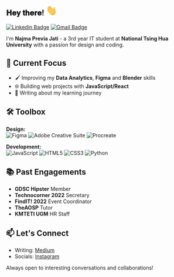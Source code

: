 <h2> 𝐇𝐞𝐲 𝐭𝐡𝐞𝐫𝐞! <img src="https://raw.githubusercontent.com/ABSphreak/ABSphreak/master/gifs/Hi.gif" width="30px"></h2>

[![Linkedin Badge](https://img.shields.io/badge/-najmapreviajati-blue?style=flat-square&logo=Linkedin&logoColor=white&link=https://www.linkedin.com/in/najma-previa-jati-596a721b5/)](https://www.linkedin.com/in/najma-previa-jati-596a721b5/) 
[![Gmail Badge](https://img.shields.io/badge/-najma.previa@gmail.com-c14438?style=flat-square&logo=Gmail&logoColor=white&link=mailto:najma.previa@gmail.com)](mailto:najma.previa@gmail.com)

I'm **Najma Previa Jati** - a 3rd year IT student at **National Tsing Hua University** with a passion for design and coding.

## 🔧 Current Focus
- 🖌️ Improving my **Data Analytics**, **Figma** and **Blender** skills
- 🌐 Building web projects with **JavaScript/React**
- 📝 Writing about my learning journey

## 🛠️ Toolbox
**Design:**  
![Figma](https://img.shields.io/badge/-Figma-F24E1E?style=flat-square&logo=figma&logoColor=white)
![Adobe Creative Suite](https://img.shields.io/badge/-Adobe%20Creative%20Suite-DA1F26?style=flat-square&logo=adobe&logoColor=white)
![Procreate](https://img.shields.io/badge/-Procreate-000?style=flat-square)

**Development:**  
![JavaScript](https://img.shields.io/badge/-JavaScript-F7DF1E?style=flat-square&logo=javascript&logoColor=black)
![HTML5](https://img.shields.io/badge/-HTML5-E34F26?style=flat-square&logo=html5&logoColor=white)
![CSS3](https://img.shields.io/badge/-CSS3-1572B6?style=flat-square&logo=css3&logoColor=white)
![Python](https://img.shields.io/badge/-Python-3776AB?style=flat-square&logo=python&logoColor=white)

## 📚 Past Engagements
* **GDSC Hipster** Member
* **Technocorner 2022** Secretary
* **FindIT! 2022** Event Coordinator
* **TheAOSP** Tutor
* **KMTETI UGM** HR Staff

## 📫 Let's Connect
- Writing: [Medium](https://viajati.medium.com/)
- Socials: [Instagram](https://www.instagram.com/viajati/) 

Always open to interesting conversations and collaborations!
